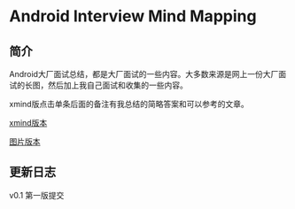 # Android Interview Mind Mapping

## 简介

Android大厂面试总结，都是大厂面试的一些内容。大多数来源是网上一份大厂面试的长图，然后加上我自己面试和收集的一些内容。

xmind版点击单条后面的备注有我总结的简略答案和可以参考的文章。

[xmind版本](./android_interview_tree.xmind)

[图片版本](./android_interview_xmind_image.png)

## 更新日志

v0.1    第一版提交